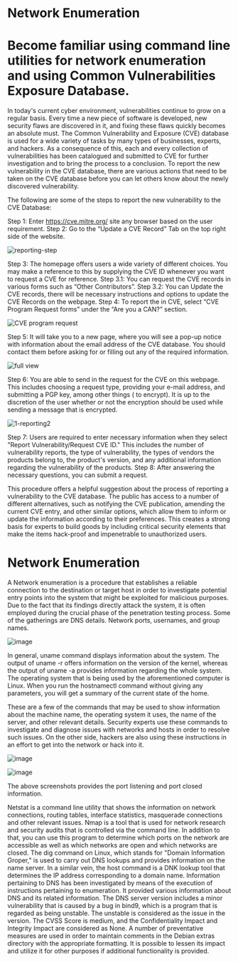 # Network Enumeration

# Become familiar using command line utilities for network enumeration and using Common Vulnerabilities Exposure Database.

In today's current cyber environment, vulnerabilities continue to grow on a regular basis. Every time a new piece of software is developed, new security flaws are discovered in it, and fixing these flaws quickly becomes an absolute must. The Common Vulnerability and Exposure (CVE) database is used for a wide variety of tasks by many types of businesses, experts, and hackers. As a consequence of this, each and every collection of vulnerabilities has been catalogued and submitted to CVE for further investigation and to bring the process to a conclusion. To report the new vulnerability in the CVE database, there are various actions that need to be taken on the CVE database before you can let others know about the newly discovered vulnerability.

The following are some of the steps to report the new vulnerability to the CVE Database:

Step 1: Enter https://cve.mitre.org/ site any browser based on the user requirement. 
Step 2: Go to the “Update a CVE Record” Tab on the top right side of the website.

![reporting-step](https://github.com/Ibarsjoel1234/Network-Enumeration/assets/35426719/f91bcb12-c2a1-4e56-a77f-b805069e5ab9)

Step 3: The homepage offers users a wide variety of different choices. You may make a reference to this by supplying the CVE ID whenever you want to request a CVE for reference.
            Step 3.1: You can request the CVE records in various forms such as “Other Contributors”.
            Step 3.2: You can Update the CVE records, there will be necessary instructions and options to update the CVE Records on the webpage.
Step 4: To report the in CVE, select “CVE Program Request forms” under the “Are you a CAN?” section.

![CVE program request ](https://github.com/Ibarsjoel1234/Network-Enumeration/assets/35426719/cab0c43a-ba19-498d-86d6-04862554f876)

Step 5: It will take you to a new page, where you will see a pop-up notice with information about the email address of the CVE database. You should contact them before asking for or filling out any of the required information.


![full view](https://github.com/Ibarsjoel1234/Network-Enumeration/assets/35426719/21aa5950-6c02-4d7f-8ec2-00e64ab6c933)


Step 6: You are able to send in the request for the CVE on this webpage. This includes choosing a request type, providing your e-mail address, and submitting a PGP key, among other things ( to encrypt). It is up to the discretion of the user whether or not the encryption should be used while sending a message that is encrypted. 


![1-reporting2](https://github.com/Ibarsjoel1234/Network-Enumeration/assets/35426719/886a342e-fdba-479f-810f-d34b416546c3)

Step 7: Users are required to enter necessary information when they select "Report Vulnerability/Request CVE ID." This includes the number of vulnerability reports, the type of vulnerability, the types of vendors the products belong to, the product's version, and any additional information regarding the vulnerability of the products. 
Step 8: After answering the necessary questions, you can submit a request. 

This procedure offers a helpful suggestion about the process of reporting a vulnerability to the CVE database. The public has access to a number of different alternatives, such as notifying the CVE publication, amending the current CVE entry, and other similar options, which allow them to inform or update the information according to their preferences. This creates a strong basis for experts to build goods by including critical security elements that make the items hack-proof and impenetrable to unauthorized users.


# Network Enumeration

A Network enumeration is a procedure that establishes a reliable connection to the destination or target host in order to investigate potential entry points into the system that might be exploited for malicious purposes. Due to the fact that its findings directly attack the system, it is often employed during the crucial phase of the penetration testing process. Some of the gatherings are DNS details. Network ports, usernames, and group names.


![image](https://github.com/Ibarsjoel1234/Network-Enumeration/assets/35426719/80836f57-6ed3-4890-bdfb-3759d2a00afc)


In general, uname command displays information about the system. The output of uname -r offers information on the version of the kernel, whereas the output of uname -a provides information regarding the whole system. The operating system that is being used by the aforementioned computer is Linux. When you run the hostnamectl command without giving any parameters, you will get a summary of the current state of the home. 

These are a few of the commands that may be used to show information about the machine name, the operating system it uses, the name of the server, and other relevant details. Security experts use these commands to investigate and diagnose issues with networks and hosts in order to resolve such issues. On the other side, hackers are also using these instructions in an effort to get into the network or hack into it.


![image](https://github.com/Ibarsjoel1234/Network-Enumeration/assets/35426719/e3530203-cc15-41dc-9cfc-4ac76e8b6585)

![image](https://github.com/Ibarsjoel1234/Network-Enumeration/assets/35426719/289913f8-063f-432c-9c05-9eaa334e6d7a)

The above screenshots provides the port listening and port closed information.

Netstat is a command line utility that shows the information on network connections, routing tables, interface statistics, masquerade connections and other relevant issues.
Nmap is a tool that is used for network research and security audits that is controlled via the command line. In addition to that, you can use this program to determine which ports on the network are accessible as well as which networks are open and which networks are closed.
The dig command on Linux, which stands for "Domain Information Groper," is used to carry out DNS lookups and provides information on the name server. 
In a similar vein, the host command is a DNK lookup tool that determines the IP address corresponding to a domain name.
Information pertaining to DNS has been investigated by means of the execution of instructions pertaining to enumeration. 
It provided various information about DNS and its related information.
The DNS server version includes a minor vulnerability that is caused by a bug in bind9, which is a program that is regarded as being unstable. The unstable is considered as the issue in the version. The CVSS Score is medium, and the Confidentiality Impact and Integrity Impact are considered as None.
A number of preventative measures are used in order to maintain comments in the Debian extras directory with the appropriate formatting. It is possible to lessen its impact and utilize it for other purposes if additional functionality is provided.
 


